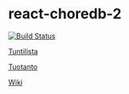 # react-choredb-2
 
[![Build Status](https://travis-ci.org/ilarinie/react-choredb-2.svg?branch=master)](https://travis-ci.org/ilarinie/react-choredb-2)

[Tuntilista](https://docs.google.com/spreadsheets/d/1nmtC1wCpUgc57WxfuDz5MQ3rix1VRYIb4LFRAO41ejM/edit?usp=sharing)

[Tuotanto](https://choredb.herokuapp.com)

[Wiki](https://github.com/ilarinie/react-choredb-2/wiki/ChoreDB)
